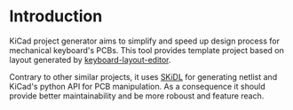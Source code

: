 # Introduction

KiCad project generator aims to simplify and speed up design process for
mechanical keyboard's PCBs. This tool provides template project based
on layout generated by [keyboard-layout-editor](http://www.keyboard-layout-editor.com).

Contrary to other similar projects, it uses [SKiDL](https://xess.com/skidl) for
generating netlist and KiCad's python API for PCB manipulation. As a consequence
it should provide better maintainability and be more roboust and feature reach.
